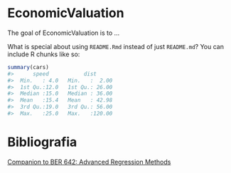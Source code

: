 
<!-- README.md is generated from README.Rmd. Please edit that file -->

# EconomicValuation

<!-- badges: start -->
<!-- badges: end -->

The goal of EconomicValuation is to …

What is special about using `README.Rmd` instead of just `README.md`?
You can include R chunks like so:

``` r
summary(cars)
#>      speed           dist       
#>  Min.   : 4.0   Min.   :  2.00  
#>  1st Qu.:12.0   1st Qu.: 26.00  
#>  Median :15.0   Median : 36.00  
#>  Mean   :15.4   Mean   : 42.98  
#>  3rd Qu.:19.0   3rd Qu.: 56.00  
#>  Max.   :25.0   Max.   :120.00
```

# Bibliografia

[Companion to BER 642: Advanced Regression
Methods](https://bookdown.org/chua/ber642_advanced_regression/)
